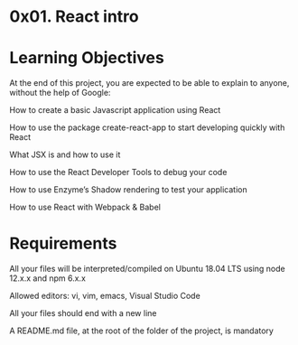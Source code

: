 # 0x01. React intro

# Learning Objectives

At the end of this project, you are expected to be able to explain to anyone, without the help of Google:


How to create a basic Javascript application using React

How to use the package create-react-app to start developing quickly with React

What JSX is and how to use it

How to use the React Developer Tools to debug your code

How to use Enzyme’s Shadow rendering to test your application

How to use React with Webpack & Babel

# Requirements

All your files will be interpreted/compiled on Ubuntu 18.04 LTS using node 12.x.x and npm 6.x.x

Allowed editors: vi, vim, emacs, Visual Studio Code

All your files should end with a new line

A README.md file, at the root of the folder of the project, is mandatory